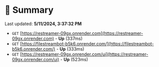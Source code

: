 # 📖 Summary
Last updated: **5/11/2024, 3:37:32 PM**

- `GET` [https://restreamer-09gx.onrender.com](https://restreamer-09gx.onrender.com) - **Up** (337ms)
- `GET` [https://filestreambot-b5k6.onrender.com/](https://filestreambot-b5k6.onrender.com/) - **Up** (333ms)
- `GET` [https://restreamer-09gx.onrender.com/ui](https://restreamer-09gx.onrender.com/ui) - **Up** (523ms)
